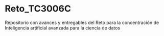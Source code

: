 # Reto_TC3006C
Repositorio con avances y entregables del Reto para la concentración de Inteligencia artificial avanzada para la ciencia de datos

